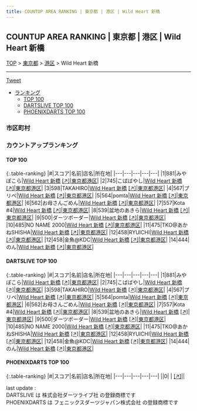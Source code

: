 ```yaml
---
title: COUNTUP AREA RANKING | 東京都 | 港区 | Wild Heart 新橋
---
```

## COUNTUP AREA RANKING | 東京都 | 港区 | Wild Heart 新橋

[TOP](/darts/rank/) > [東京都](/darts/rank/東京都/) > [港区](/darts/rank/東京都/港区/) > Wild Heart 新橋

___

<a href="https://twitter.com/share?ref_src=twsrc%5Etfw" data-text="COUNTUP AREA RANKING | 東京都港区Wild Heart 新橋" class="twitter-share-button" data-hashtags="DARTSLIVE,PHOENIXDARTS,darts,ダーツ" data-show-count="false">Tweet</a>

* [ランキング](#カウントアップランキング)
    * [TOP 100](#top-100)
    * [DARTSLIVE TOP 100](#dartslive-top-100)
    * [PHOENIXDARTS TOP 100](#phoenixdarts-top-100)

### 市区町村

<ul>

</ul>

### カウントアップランキング

#### TOP 100



{:.table-ranking}
|#|スコア|名前|店名|所在地|
|---|---|---|---|---|
|1|881|<span class="rank-name-dl">みやぽこら</span>|<a href="/darts/rank/shops/f5fba544b8ccf509fec1ae84bb28bd87.html">Wild Heart 新橋</a> <a href="https://search.dartslive.com/jp/shop/f5fba544b8ccf509fec1ae84bb28bd87">[↗]</a>|<a href="/darts/rank/東京都/港区">東京都港区</a>|
|2|745|<span class="rank-name-dl">こばばやし</span>|<a href="/darts/rank/shops/f5fba544b8ccf509fec1ae84bb28bd87.html">Wild Heart 新橋</a> <a href="https://search.dartslive.com/jp/shop/f5fba544b8ccf509fec1ae84bb28bd87">[↗]</a>|<a href="/darts/rank/東京都/港区">東京都港区</a>|
|3|598|<span class="rank-name-dl">TAKAHIRO</span>|<a href="/darts/rank/shops/f5fba544b8ccf509fec1ae84bb28bd87.html">Wild Heart 新橋</a> <a href="https://search.dartslive.com/jp/shop/f5fba544b8ccf509fec1ae84bb28bd87">[↗]</a>|<a href="/darts/rank/東京都/港区">東京都港区</a>|
|4|567|<span class="rank-name-dl">プリペ</span>|<a href="/darts/rank/shops/f5fba544b8ccf509fec1ae84bb28bd87.html">Wild Heart 新橋</a> <a href="https://search.dartslive.com/jp/shop/f5fba544b8ccf509fec1ae84bb28bd87">[↗]</a>|<a href="/darts/rank/東京都/港区">東京都港区</a>|
|5|564|<span class="rank-name-dl">pomta</span>|<a href="/darts/rank/shops/f5fba544b8ccf509fec1ae84bb28bd87.html">Wild Heart 新橋</a> <a href="https://search.dartslive.com/jp/shop/f5fba544b8ccf509fec1ae84bb28bd87">[↗]</a>|<a href="/darts/rank/東京都/港区">東京都港区</a>|
|6|562|<span class="rank-name-dl">お母さんごめん</span>|<a href="/darts/rank/shops/f5fba544b8ccf509fec1ae84bb28bd87.html">Wild Heart 新橋</a> <a href="https://search.dartslive.com/jp/shop/f5fba544b8ccf509fec1ae84bb28bd87">[↗]</a>|<a href="/darts/rank/東京都/港区">東京都港区</a>|
|7|557|<span class="rank-name-dl">Kota #4</span>|<a href="/darts/rank/shops/f5fba544b8ccf509fec1ae84bb28bd87.html">Wild Heart 新橋</a> <a href="https://search.dartslive.com/jp/shop/f5fba544b8ccf509fec1ae84bb28bd87">[↗]</a>|<a href="/darts/rank/東京都/港区">東京都港区</a>|
|8|539|<span class="rank-name-dl">盆地のあきら</span>|<a href="/darts/rank/shops/f5fba544b8ccf509fec1ae84bb28bd87.html">Wild Heart 新橋</a> <a href="https://search.dartslive.com/jp/shop/f5fba544b8ccf509fec1ae84bb28bd87">[↗]</a>|<a href="/darts/rank/東京都/港区">東京都港区</a>|
|9|500|<span class="rank-name-dl">ダーツボーダー</span>|<a href="/darts/rank/shops/f5fba544b8ccf509fec1ae84bb28bd87.html">Wild Heart 新橋</a> <a href="https://search.dartslive.com/jp/shop/f5fba544b8ccf509fec1ae84bb28bd87">[↗]</a>|<a href="/darts/rank/東京都/港区">東京都港区</a>|
|10|485|<span class="rank-name-dl">NO NAME 2000</span>|<a href="/darts/rank/shops/f5fba544b8ccf509fec1ae84bb28bd87.html">Wild Heart 新橋</a> <a href="https://search.dartslive.com/jp/shop/f5fba544b8ccf509fec1ae84bb28bd87">[↗]</a>|<a href="/darts/rank/東京都/港区">東京都港区</a>|
|11|475|<span class="rank-name-dl">TKO@あかねSHISHA</span>|<a href="/darts/rank/shops/f5fba544b8ccf509fec1ae84bb28bd87.html">Wild Heart 新橋</a> <a href="https://search.dartslive.com/jp/shop/f5fba544b8ccf509fec1ae84bb28bd87">[↗]</a>|<a href="/darts/rank/東京都/港区">東京都港区</a>|
|12|458|<span class="rank-name-dl">RYUICHI</span>|<a href="/darts/rank/shops/f5fba544b8ccf509fec1ae84bb28bd87.html">Wild Heart 新橋</a> <a href="https://search.dartslive.com/jp/shop/f5fba544b8ccf509fec1ae84bb28bd87">[↗]</a>|<a href="/darts/rank/東京都/港区">東京都港区</a>|
|12|458|<span class="rank-name-dl">金魚@KDC</span>|<a href="/darts/rank/shops/f5fba544b8ccf509fec1ae84bb28bd87.html">Wild Heart 新橋</a> <a href="https://search.dartslive.com/jp/shop/f5fba544b8ccf509fec1ae84bb28bd87">[↗]</a>|<a href="/darts/rank/東京都/港区">東京都港区</a>|
|14|444|<span class="rank-name-dl">のん</span>|<a href="/darts/rank/shops/f5fba544b8ccf509fec1ae84bb28bd87.html">Wild Heart 新橋</a> <a href="https://search.dartslive.com/jp/shop/f5fba544b8ccf509fec1ae84bb28bd87">[↗]</a>|<a href="/darts/rank/東京都/港区">東京都港区</a>|


#### DARTSLIVE TOP 100



{:.table-ranking}
|#|スコア|名前|店名|所在地|
|---|---|---|---|---|
|1|881|<span class="rank-name-dl">みやぽこら</span>|<a href="/darts/rank/shops/f5fba544b8ccf509fec1ae84bb28bd87.html">Wild Heart 新橋</a> <a href="https://search.dartslive.com/jp/shop/f5fba544b8ccf509fec1ae84bb28bd87">[↗]</a>|<a href="/darts/rank/東京都/港区">東京都港区</a>|
|2|745|<span class="rank-name-dl">こばばやし</span>|<a href="/darts/rank/shops/f5fba544b8ccf509fec1ae84bb28bd87.html">Wild Heart 新橋</a> <a href="https://search.dartslive.com/jp/shop/f5fba544b8ccf509fec1ae84bb28bd87">[↗]</a>|<a href="/darts/rank/東京都/港区">東京都港区</a>|
|3|598|<span class="rank-name-dl">TAKAHIRO</span>|<a href="/darts/rank/shops/f5fba544b8ccf509fec1ae84bb28bd87.html">Wild Heart 新橋</a> <a href="https://search.dartslive.com/jp/shop/f5fba544b8ccf509fec1ae84bb28bd87">[↗]</a>|<a href="/darts/rank/東京都/港区">東京都港区</a>|
|4|567|<span class="rank-name-dl">プリペ</span>|<a href="/darts/rank/shops/f5fba544b8ccf509fec1ae84bb28bd87.html">Wild Heart 新橋</a> <a href="https://search.dartslive.com/jp/shop/f5fba544b8ccf509fec1ae84bb28bd87">[↗]</a>|<a href="/darts/rank/東京都/港区">東京都港区</a>|
|5|564|<span class="rank-name-dl">pomta</span>|<a href="/darts/rank/shops/f5fba544b8ccf509fec1ae84bb28bd87.html">Wild Heart 新橋</a> <a href="https://search.dartslive.com/jp/shop/f5fba544b8ccf509fec1ae84bb28bd87">[↗]</a>|<a href="/darts/rank/東京都/港区">東京都港区</a>|
|6|562|<span class="rank-name-dl">お母さんごめん</span>|<a href="/darts/rank/shops/f5fba544b8ccf509fec1ae84bb28bd87.html">Wild Heart 新橋</a> <a href="https://search.dartslive.com/jp/shop/f5fba544b8ccf509fec1ae84bb28bd87">[↗]</a>|<a href="/darts/rank/東京都/港区">東京都港区</a>|
|7|557|<span class="rank-name-dl">Kota #4</span>|<a href="/darts/rank/shops/f5fba544b8ccf509fec1ae84bb28bd87.html">Wild Heart 新橋</a> <a href="https://search.dartslive.com/jp/shop/f5fba544b8ccf509fec1ae84bb28bd87">[↗]</a>|<a href="/darts/rank/東京都/港区">東京都港区</a>|
|8|539|<span class="rank-name-dl">盆地のあきら</span>|<a href="/darts/rank/shops/f5fba544b8ccf509fec1ae84bb28bd87.html">Wild Heart 新橋</a> <a href="https://search.dartslive.com/jp/shop/f5fba544b8ccf509fec1ae84bb28bd87">[↗]</a>|<a href="/darts/rank/東京都/港区">東京都港区</a>|
|9|500|<span class="rank-name-dl">ダーツボーダー</span>|<a href="/darts/rank/shops/f5fba544b8ccf509fec1ae84bb28bd87.html">Wild Heart 新橋</a> <a href="https://search.dartslive.com/jp/shop/f5fba544b8ccf509fec1ae84bb28bd87">[↗]</a>|<a href="/darts/rank/東京都/港区">東京都港区</a>|
|10|485|<span class="rank-name-dl">NO NAME 2000</span>|<a href="/darts/rank/shops/f5fba544b8ccf509fec1ae84bb28bd87.html">Wild Heart 新橋</a> <a href="https://search.dartslive.com/jp/shop/f5fba544b8ccf509fec1ae84bb28bd87">[↗]</a>|<a href="/darts/rank/東京都/港区">東京都港区</a>|
|11|475|<span class="rank-name-dl">TKO@あかねSHISHA</span>|<a href="/darts/rank/shops/f5fba544b8ccf509fec1ae84bb28bd87.html">Wild Heart 新橋</a> <a href="https://search.dartslive.com/jp/shop/f5fba544b8ccf509fec1ae84bb28bd87">[↗]</a>|<a href="/darts/rank/東京都/港区">東京都港区</a>|
|12|458|<span class="rank-name-dl">RYUICHI</span>|<a href="/darts/rank/shops/f5fba544b8ccf509fec1ae84bb28bd87.html">Wild Heart 新橋</a> <a href="https://search.dartslive.com/jp/shop/f5fba544b8ccf509fec1ae84bb28bd87">[↗]</a>|<a href="/darts/rank/東京都/港区">東京都港区</a>|
|12|458|<span class="rank-name-dl">金魚@KDC</span>|<a href="/darts/rank/shops/f5fba544b8ccf509fec1ae84bb28bd87.html">Wild Heart 新橋</a> <a href="https://search.dartslive.com/jp/shop/f5fba544b8ccf509fec1ae84bb28bd87">[↗]</a>|<a href="/darts/rank/東京都/港区">東京都港区</a>|
|14|444|<span class="rank-name-dl">のん</span>|<a href="/darts/rank/shops/f5fba544b8ccf509fec1ae84bb28bd87.html">Wild Heart 新橋</a> <a href="https://search.dartslive.com/jp/shop/f5fba544b8ccf509fec1ae84bb28bd87">[↗]</a>|<a href="/darts/rank/東京都/港区">東京都港区</a>|


#### PHOENIXDARTS TOP 100



{:.table-ranking}
|#|スコア|名前|店名|所在地|
|---|---|---|---|---|
||0|<span class="rank-name-dl"> </span>|<a href="/darts/rank/shops/.html"></a> <a href="">[↗]</a>|<a href="/darts/rank//"></a>|


<div class="footer border-top border-gray-light mt-5 pt-3 text-right text-gray">
    last update : <span style="font-weight: italic" id="foot_last_modified"></span><br />
    DARTSLIVE は 株式会社ダーツライブ社 の登録商標です<br />
    PHOENIXDARTS は フェニックスダーツジャパン株式会社 の登録商標です<br />
</div>

<script src="https://cdnjs.cloudflare.com/ajax/libs/jquery.tablesorter/2.31.3/js/jquery.tablesorter.min.js" integrity="sha512-qzgd5cYSZcosqpzpn7zF2ZId8f/8CHmFKZ8j7mU4OUXTNRd5g+ZHBPsgKEwoqxCtdQvExE5LprwwPAgoicguNg==" crossorigin="anonymous" referrerpolicy="no-referrer"></script>
<link rel="stylesheet" href="https://cdnjs.cloudflare.com/ajax/libs/jquery.tablesorter/2.31.3/css/theme.default.min.css" integrity="sha512-wghhOJkjQX0Lh3NSWvNKeZ0ZpNn+SPVXX1Qyc9OCaogADktxrBiBdKGDoqVUOyhStvMBmJQ8ZdMHiR3wuEq8+w==" crossorigin="anonymous" referrerpolicy="no-referrer" />
<script>
$(function() {
    $(".table-ranking").tablesorter({sortList:[[0, 0]]});
    $("#foot_last_modified").text(formatDate(new Date(document.lastModified), 'yyyy-MM-dd HH:mm:ss'));
});
</script>

<script async src="https://platform.twitter.com/widgets.js" charset="utf-8"></script>